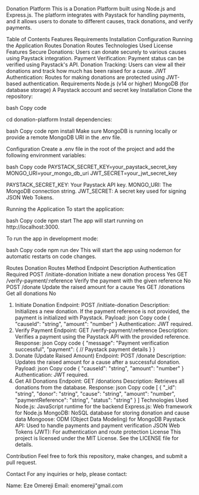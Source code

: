 Donation Platform
This is a Donation Platform built using Node.js and Express.js. The platform integrates with Paystack for handling payments, and it allows users to donate to different causes, track donations, and verify payments.

Table of Contents
Features
Requirements
Installation
Configuration
Running the Application
Routes
Donation Routes
Technologies Used
License
Features
Secure Donations: Users can donate securely to various causes using Paystack integration.
Payment Verification: Payment status can be verified using Paystack's API.
Donation Tracking: Users can view all their donations and track how much has been raised for a cause.
JWT Authentication: Routes for making donations are protected using JWT-based authentication.
Requirements
Node.js (v14 or higher)
MongoDB (for database storage)
A Paystack account and secret key
Installation
Clone the repository:

bash
Copy code

cd donation-platform
Install dependencies:

bash
Copy code
npm install
Make sure MongoDB is running locally or provide a remote MongoDB URI in the .env file.

Configuration
Create a .env file in the root of the project and add the following environment variables:

bash
Copy code
PAYSTACK_SECRET_KEY=your_paystack_secret_key
MONGO_URI=your_mongo_db_uri
JWT_SECRET=your_jwt_secret_key

PAYSTACK_SECRET_KEY: Your Paystack API key.
MONGO_URI: The MongoDB connection string.
JWT_SECRET: A secret key used for signing JSON Web Tokens.

Running the Application
To start the application:

bash
Copy code
npm start
The app will start running on http://localhost:3000.

To run the app in development mode:

bash
Copy code
npm run dev
This will start the app using nodemon for automatic restarts on code changes.

Routes
Donation Routes
Method	Endpoint	Description	Authentication Required
POST	/initiate-donation	Initiate a new donation process	Yes
GET	/verify-payment/:reference	Verify the payment with the given reference	No
POST	/donate	Update the raised amount for a cause	Yes
GET	/donations	Get all donations	No
1. Initiate Donation
Endpoint: POST /initiate-donation
Description: Initializes a new donation. If the payment reference is not provided, the payment is initialized with Paystack.
Payload:
json
Copy code
{
  "causeId": "string",
  "amount": "number"
}
Authentication: JWT required.
2. Verify Payment
Endpoint: GET /verify-payment/:reference
Description: Verifies a payment using the Paystack API with the provided reference.
Response:
json
Copy code
{
  "message": "Payment verification successful",
  "payment": {
    // Paystack payment details
  }
}
3. Donate (Update Raised Amount)
Endpoint: POST /donate
Description: Updates the raised amount for a cause after a successful donation.
Payload:
json
Copy code
{
  "causeId": "string",
  "amount": "number"
}
Authentication: JWT required.
4. Get All Donations
Endpoint: GET /donations
Description: Retrieves all donations from the database.
Response:
json
Copy code
[
  {
    "_id": "string",
    "donor": "string",
    "cause": "string",
    "amount": "number",
    "paymentReference": "string",
    "status": "string"
  }
]
Technologies Used
Node.js: JavaScript runtime for the backend
Express.js: Web framework for Node.js
MongoDB: NoSQL database for storing donation and cause data
Mongoose: ODM (Object Data Modeling) for MongoDB
Paystack API: Used to handle payments and payment verification
JSON Web Tokens (JWT): For authentication and route protection
License
This project is licensed under the MIT License. See the LICENSE file for details.

Contribution
Feel free to fork this repository, make changes, and submit a pull request.

Contact
For any inquiries or help, please contact:

Name: Eze Omereji
Email: enomereji"gmail.com